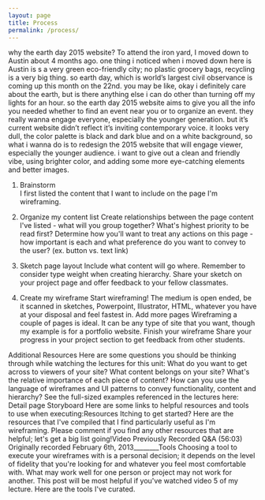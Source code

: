 ```yaml
---
layout: page
title: Process
permalink: /process/
---
```

why the earth day 2015 website?
To attend the iron yard, I moved down to Austin about 4 months ago. one thing i noticed when i moved down here is Austin is s a very green eco-friendly city; no plastic grocery bags, recycling is a very big thing.  so earth day, which is world’s largest civil observance is coming up this month on the 22nd. you may be like, okay i definitely care about the earth, but is there anything else i can do other than turning off my lights for an hour. so the earth day 2015 website aims to give you all the info you needed whether to find an event near you or to organize an event. they really wanna engage everyone, especially the younger generation. but it’s current website didn’t reflect it’s inviting contemporary voice. it looks very dull, the color palette is black and dark blue and on a white background, so what i wanna do is to redesign the 2015 website that will engage viewer, especially the younger audience. i want to give out a clean and friendly vibe, using brighter color, and adding some more eye-catching elements and better images. 





1. Brainstorm  
I first listed the content that I want to include on the page I'm wireframing.  

2. Organize my content list
Create relationships between the page content I've listed - what will you group together? What's highest priority to be read first? 
Determine how you'll want to treat any actions on this page - how important is each and what preference do you want to convey to the user? (ex. button vs. text link) 

3. Sketch page layout
Include what content will go where.
Remember to consider type weight when creating hierarchy.
Share your sketch on your project page and offer feedback to your fellow classmates. 

4. Create my wireframe
Start wireframing! The medium is open ended, be it scanned in sketches, Powerpoint, Illustrator, HTML, whatever you have at your disposal and feel fastest in.
Add more pages
Wireframing a couple of pages is ideal. It can be any type of site that you want, though my example is for a portfolio website.
Finish your wireframe
Share your progress in your project section to get feedback from other students.

Additional Resources
Here are some questions you should be thinking through while watching the lectures for this unit: 
What do you want to get across to viewers of your site?
What content belongs on your site? What's the relative importance of each piece of content?
How can you use the language of wireframes and UI patterns to convey functionality, content and hierarchy?
See the full-sized examples referenced in the lectures here:
Detail page 
Storyboard 
Here are some links to helpful resources and tools to use when executing:Resources
Itching to get started? Here are the resources that I've compiled that I find particularly useful as I'm wireframing. Please comment if you find any other resources that are helpful; let's get a big list going!Video
Previously Recorded Q&A (56:03)
Originally recorded February 6th, 2013________Tools
Choosing a tool to execute your wireframes with is a personal decision; it depends on the level of fidelity that you're looking for and whatever you feel most comfortable with. What may work well for one person or project may not work for another. This post will be most helpful if you've watched video 5 of my lecture. Here are the tools I've curated. 
